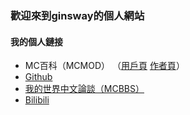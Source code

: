### 歡迎來到ginsway的個人網站
#### 我的個人鏈接
- MC百科（MCMOD） （[用戶頁](https://center.mcmod.cn/343440/) [作者頁](https://www.mcmod.cn/author/26946.html)）
- [Github](https://github.com/Ginsway)    
- [我的世界中文論談（MCBBS）](https://www.mcbbs.net/?4900434)    
- [Bilibili](https://space.bilibili.com/1216008014)    
